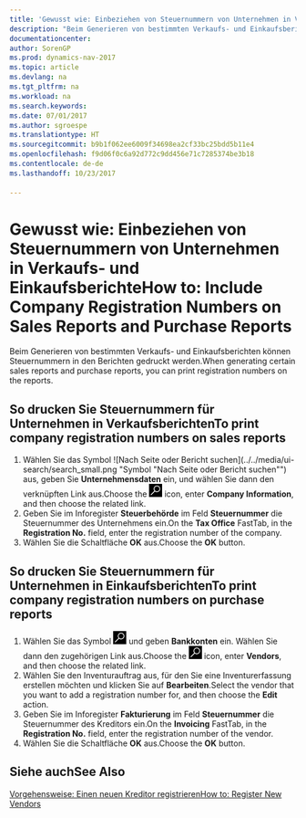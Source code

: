 ```yaml
---
title: 'Gewusst wie: Einbeziehen von Steuernummern von Unternehmen in Verkaufs- und Einkaufsberichte'
description: "Beim Generieren von bestimmten Verkaufs- und Einkaufsberichten können Steuernummern in den Berichten gedruckt werden."
documentationcenter: 
author: SorenGP
ms.prod: dynamics-nav-2017
ms.topic: article
ms.devlang: na
ms.tgt_pltfrm: na
ms.workload: na
ms.search.keywords: 
ms.date: 07/01/2017
ms.author: sgroespe
ms.translationtype: HT
ms.sourcegitcommit: b9b1f062ee6009f34698ea2cf33bc25bdd5b11e4
ms.openlocfilehash: f9d06f0c6a92d772c9dd456e71c7285374be3b18
ms.contentlocale: de-de
ms.lasthandoff: 10/23/2017

---
```

# <a name="how-to-include-company-registration-numbers-on-sales-reports-and-purchase-reports"></a><span data-ttu-id="c6617-103">Gewusst wie: Einbeziehen von Steuernummern von Unternehmen in Verkaufs- und Einkaufsberichte</span><span class="sxs-lookup"><span data-stu-id="c6617-103">How to: Include Company Registration Numbers on Sales Reports and Purchase Reports</span></span>
<span data-ttu-id="c6617-104">Beim Generieren von bestimmten Verkaufs- und Einkaufsberichten können Steuernummern in den Berichten gedruckt werden.</span><span class="sxs-lookup"><span data-stu-id="c6617-104">When generating certain sales reports and purchase reports, you can print registration numbers on the reports.</span></span>  

## <a name="to-print-company-registration-numbers-on-sales-reports"></a><span data-ttu-id="c6617-105">So drucken Sie Steuernummern für Unternehmen in Verkaufsberichten</span><span class="sxs-lookup"><span data-stu-id="c6617-105">To print company registration numbers on sales reports</span></span>  

1.  <span data-ttu-id="c6617-106">Wählen Sie das Symbol ![Nach Seite oder Bericht suchen](../../media/ui-search/search_small.png "Symbol "Nach Seite oder Bericht suchen"") aus, geben Sie **Unternehmensdaten** ein, und wählen Sie dann den verknüpften Link aus.</span><span class="sxs-lookup"><span data-stu-id="c6617-106">Choose the ![Search for Page or Report](../../media/ui-search/search_small.png "Search for Page or Report icon") icon, enter **Company Information**, and then choose the related link.</span></span>  
2.  <span data-ttu-id="c6617-107">Geben Sie im Inforegister **Steuerbehörde** im Feld **Steuernummer** die Steuernummer des Unternehmens ein.</span><span class="sxs-lookup"><span data-stu-id="c6617-107">On the **Tax Office** FastTab, in the **Registration No.** field, enter the registration number of the company.</span></span>  
3.  <span data-ttu-id="c6617-108">Wählen Sie die Schaltfläche **OK** aus.</span><span class="sxs-lookup"><span data-stu-id="c6617-108">Choose the **OK** button.</span></span>  

## <a name="to-print-company-registration-numbers-on-purchase-reports"></a><span data-ttu-id="c6617-109">So drucken Sie Steuernummern für Unternehmen in Einkaufsberichten</span><span class="sxs-lookup"><span data-stu-id="c6617-109">To print company registration numbers on purchase reports</span></span>  

1.  <span data-ttu-id="c6617-110">Wählen Sie das Symbol ![Nach Seite oder Bericht suchen](../../media/ui-search/search_small.png "Nach Seite oder Bericht suchen") und geben **Bankkonten** ein. Wählen Sie dann den zugehörigen Link aus.</span><span class="sxs-lookup"><span data-stu-id="c6617-110">Choose the ![Search for Page or Report](../../media/ui-search/search_small.png "Search for Page or Report icon") icon, enter **Vendors**, and then choose the related link.</span></span>  
2.  <span data-ttu-id="c6617-111">Wählen Sie den Inventurauftrag aus, für den Sie eine Inventurerfassung erstellen möchten und klicken Sie auf **Bearbeiten**.</span><span class="sxs-lookup"><span data-stu-id="c6617-111">Select the vendor that you want to add a registration number for, and then choose the **Edit** action.</span></span>  
3.  <span data-ttu-id="c6617-112">Geben Sie im Inforegister **Fakturierung** im Feld **Steuernummer** die Steuernummer des Kreditors ein.</span><span class="sxs-lookup"><span data-stu-id="c6617-112">On the **Invoicing** FastTab, in the **Registration No.** field, enter the registration number of the vendor.</span></span>  
4.  <span data-ttu-id="c6617-113">Wählen Sie die Schaltfläche **OK** aus.</span><span class="sxs-lookup"><span data-stu-id="c6617-113">Choose the **OK** button.</span></span>  

## <a name="see-also"></a><span data-ttu-id="c6617-114">Siehe auch</span><span class="sxs-lookup"><span data-stu-id="c6617-114">See Also</span></span>  
[<span data-ttu-id="c6617-115">Vorgehensweise: Einen neuen Kreditor registrieren</span><span class="sxs-lookup"><span data-stu-id="c6617-115">How to: Register New Vendors</span></span>](../../purchasing-how-register-new-vendors.md)

